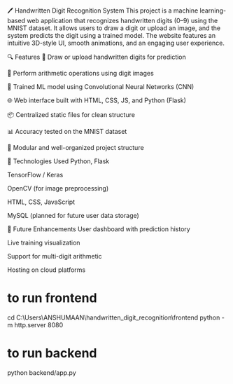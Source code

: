 🖊️ Handwritten Digit Recognition System
This project is a machine learning-based web application that recognizes handwritten digits (0–9) using the MNIST dataset. It allows users to draw a digit or upload an image, and the system predicts the digit using a trained model. The website features an intuitive 3D-style UI, smooth animations, and an engaging user experience.

🔍 Features
🎨 Draw or upload handwritten digits for prediction

🔢 Perform arithmetic operations using digit images

🧠 Trained ML model using Convolutional Neural Networks (CNN)

🌐 Web interface built with HTML, CSS, JS, and Python (Flask)

📦 Centralized static files for clean structure

📊 Accuracy tested on the MNIST dataset

📁 Modular and well-organized project structure

📂 Technologies Used
Python, Flask

TensorFlow / Keras

OpenCV (for image preprocessing)

HTML, CSS, JavaScript

MySQL (planned for future user data storage)

🚀 Future Enhancements
User dashboard with prediction history

Live training visualization

Support for multi-digit arithmetic

Hosting on cloud platforms

# to run frontend
cd C:\Users\ANSHUMAAN\handwritten_digit_recognition\frontend
python -m http.server 8080

# to run backend
python backend/app.py
